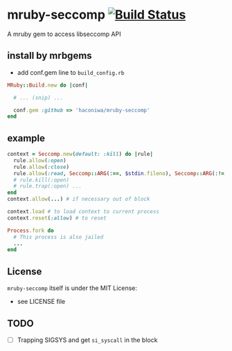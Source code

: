 # mruby-seccomp   [![Build Status](https://travis-ci.org/haconiwa/mruby-seccomp.svg?branch=master)](https://travis-ci.org/haconiwa/mruby-seccomp)

A mruby gem to access libseccomp API

## install by mrbgems

- add conf.gem line to `build_config.rb`

```ruby
MRuby::Build.new do |conf|

  # ... (snip) ...

  conf.gem :github => 'haconiwa/mruby-seccomp'
end
```

## example

```ruby
context = Seccomp.new(default: :kill) do |rule|
  rule.allow(:open)
  rule.allow(:close)
  rule.allow(:read, Seccomp::ARG(:==, $stdin.fileno), Seccomp::ARG(:!=, 0x0), Seccomp::ARG(:<=, File::SSIZE_MAX))
  # rule.kill(:open)
  # rule.trap(:open) ...
end
context.allow(...) # if necessary out of block

context.load # to load context to current process
context.reset(:allow) # to reset

Process.fork do
  # This process is also jailed
  ...
end
```

## License

`mruby-seccomp` itself is under the MIT License:

- see LICENSE file

## TODO

* [ ] Trapping SIGSYS and get `si_syscall` in the block
